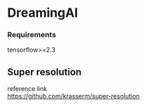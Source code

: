 # DreamingAI
### Requirements
tensorflow>=2.3  


## Super resolution

reference link  
https://github.com/krasserm/super-resolution  


